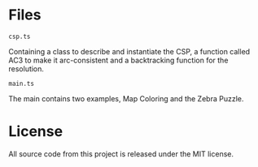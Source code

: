 # Files
```
csp.ts
```
Containing a class to describe and instantiate the CSP, a function called AC3 to make it arc-consistent
and a backtracking function for the resolution.
```
main.ts
```
The main contains two examples, Map Coloring and the Zebra Puzzle.

# License
All source code from this project is released under the MIT license.
